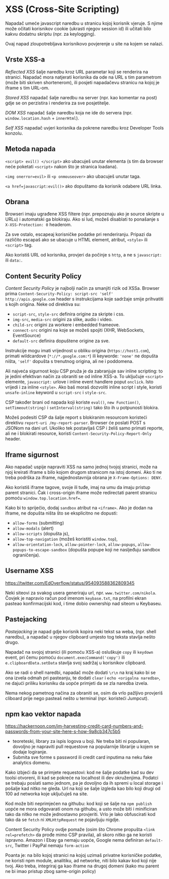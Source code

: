 # XSS (Cross-Site Scripting)

Napadač umeće javascript naredbu u stranicu kojoj korisnik vjeruje. S njime može očitati korisnikov cookie (ukrasti njegov session id) ili učitati bilo kakvu dodatnu skriptu (npr. za keylogging).

Ovaj napad zloupotrebljava korisnikovo povjerenje u site na kojem se nalazi.

## Vrste XSS-a

*Reflected XSS* šalje naredbu kroz URL parametar koji se renderira na stranici. Napadač mora natjerati korisnika da ode na URL s tim parametrom (može biti skriven shortenerom), ili posjeti napadačevu stranicu na kojoj je iframe s tim URL-om.

*Stored XSS* napadač šalje naredbu na server (npr. kao komentar na post) gdje se on perzistira i renderira za sve posjetitelje.

*DOM XSS* napadač šalje naredbu koja ne ide do servera (npr. `window.location.hash` + `innerHtml`).

*Self XSS* napadač uvjeri korisnika da pokrene naredbu kroz Developer Tools konzolu.

## Metoda napada

`<script> evil() </script>` ako ubacuješ unutar elementa (s tim da browser neće poketati `<script>` nakon što je stranica loadana).

`<img onerror=evil>` ili `<p onmouseover>` ako ubacuješ unutar taga.

`<a href=javascript:evil()>` ako dopuštamo da korisnik odabere URL linka.

## Obrana

Browseri imaju ugrađene XSS filtere (npr. prepoznaju ako je source skripte u URLu) i automatski ga blokiraju. Ako si lud, možeš disablati to ponašanje s `X-XSS-Protection: 0` headerom.

Za sve ostalo, escapeaj korisničke podatke pri renderiranju. Pripazi da različito escapaš ako se ubacuje u HTML element, atribut, `<style>` ili `<script>` tag.

Ako koristiš URL od korisnika, provjeri da počinje s `http`, a ne s `javascript:` ili `data:`.

## Content Security Policy

*Content Security Policy* je najbolji način za smanjiti rizik od XSSa. Browser prima `Content-Security-Policy: script-src 'self' http://apis.google.com` header s instrukcijama koje sadržaje smije prihvatiti s kojih origina. Neke od direktiva su:
* `script-src`, `style-src` definira origine za skripte i css.
* `img-src`, `media-src` origini za slike, audio i video.
* `child-src` origini za workere i embedded frameove.
* `connect-src` origini na koje se možeš spojiti (XHR, WebSockets, EventSource)
* `default-src` definira dopuštene origine za sve.

Instrukcije mogu imati vrijednost u obliku origina (`https://host1.com`), primati wildcardove (`*://*.google.com:*`) ili keyworde: `'none'` ne dopušta ništa, `'self'` dopušta s trenutnog origina, ali ne i poddomena.

Ali najveća sigurnost koju CSP pruža je da zabranjuje sav inline scripting: to je jedini efektivan način za obraniti se od inline XSS-a. To uključuje `<script>` elemente, `javascript:` urlove i inline event handlere poput `onclick`. Isto vrijedi i za inline `<style>`. Ako baš moraš dozvoliti inline script i style, koristi `unsafe-inline` keyword u `script-src` i `style-src`.

CSP također brani od napada koji koriste `eval()`, `new Function()`, `setTimeout(string)` i `setInterval(string)` tako što ih u potpunosti blokira.

Možeš podesiti CSP da šalje report s blokiranim resourcom koristeći direktivu `report-uri /my-report-parser`. Browser će poslati POST s JSONom na dani url.
Ukoliko tek postavljaš CSP i želiš samo primati reporte, ali ne i blokirati resource, koristi `Content-Security-Policy-Report-Only` header.

## Iframe sigurnost

Ako napadač uspije napraviti XSS na samo jednoj tvojoj stranici, može na njoj kreirati iframe s bilo kojom drugom stranicom na istoj domeni. Ako ti ne treba podrška za iframe, najjednostavnija obrana je `X-Frame-Options: DENY`.

Ako koristiš iframe tagove, svoje ili tuđe, imaj na umu da imaju pristup parent stranici. Čak i cross-origin iframe može redirectati parent stranicu pomoću `window.top.location.href=`.

Kako bi to spriječio, dodaj `sandbox` atribut na `<iframe>`. Ako je dodan na iframe, ne dopušta ništa što se eksplicitno ne dopusti:
* `allow-forms` (submitting)
* `allow-modals` (alert)
* `allow-scripts` (dopušta js),
* `allow-top-navigation` (možeš koristiti `window.top`),
* `allow-orientation-lock`, `allow-pointer-lock`, `allow-popups`, `allow-popups-to-escape-sandbox` (dopušta popupe koji ne nasljeđuju sandbox ograničenja).

## Username XSS

https://twitter.com/EdOverflow/status/954093588362809345

Neki siteovi za svakog usera generiraju url, npr. `www.twitter.com/nikola`. Čovjek je napravio račun pod imenom `keybase.txt`, na profilni ekran pasteao konfirmacijski kod, i time dobio ownership nad siteom u Keybaseu.

## Pastejacking

*Pastejacking* je napad gdje korisnik kopira neki tekst sa weba, (npr. shell naredbu), a napadač u njegov clipboard umjesto tog teksta stavlja nešto drugo.

Napadač na svojoj stranici (ili pomoću XSS-a) osluškuje `copy` ili `keydown` event, pri čemu pomoću `document.execCommand('copy')` ili `e.clipboardData.setData` stavlja svoj sadržaj u korisnikov clipboard.

Ako se radi o shell naredbi, napadač može dodati `\r\n` na kraj kako bi se ona izvela odmah pri pasteanju, te dodati `clear` i `echo <origalna naredba>`, ne dajući priliku korisniku da uopće primjeti da se zla naredba izvela.

Nema nekog pametnog načina za obraniti se, osim da vrlo pažljivo provjeriš cliboard prije nego pasteaš nešto u terminal (npr. koristeći Jumpcut).

## npm kao vektor napada

https://hackernoon.com/im-harvesting-credit-card-numbers-and-passwords-from-your-site-here-s-how-9a8cb347c5b5

- teoreteski, library za ispis logova u boji. Ne treba biti ni popularan, dovoljno je napraviti pull requestove na popularnije librarije u kojem se dodaje logiranje.
- Submita sve forme s password ili credit card inputima na neku fake analytics domenu.

Kako izbjeći da se primjete requestovi: kod ne šalje podatke kad su dev toolsi otvoreni, ili kad se pokreće na localhost ili dev okruženjima. Podatci se trebaju poslati samo jednom, pa je dovoljno da ih spremi u local storage i pošalje kad nitko ne gleda. Url na koji se šalje izgleda kao bilo koji drugi od 100 ad networka koje uključuješ na site.

Kod može biti neprimjećen na githubu: kod koji se šalje na `npm publish` uopće ne mora odgovarati onom na githubu, a usto može biti i minificiran tako da nitko ne može jednostavno provjeriti. Vrlo je lako obfuscirati kod tako da se `fetch` ni `XMLHttpRequest` ne pojavljuju nigdje.

Content Security Policy ovdje pomaže (osim što Chrome propušta `<link rel=prefetch>` da prođe mimo CSP pravila), ali skoro nitko ga ne koristi ispravno. Amazon i Ebay ga nemaju uopće, Google nema definiran `default-src`, Twitter i PayPal nemaju `form-action`

Poanta je: na bilo kojoj stranici na kojoj uzimaš privatne korisničke podatke, ne koristi npm module, analitiku, ad networke, niti bilo kakav kod koji nije tvoj. Ako treba, integriraj ga kao iframe na drugoj domeni (kako mu parent ne bi imao pristup zbog same-origin policy)

